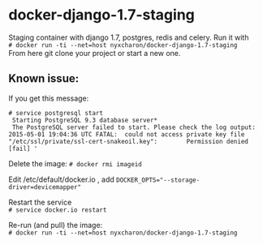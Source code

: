 # docker-django-1.7-staging
Staging container with django 1.7, postgres, redis and celery.
Run it with  
```# docker run -ti --net=host nyxcharon/docker-django-1.7-staging```   
From here git clone your project or start a new one.  

Known issue:
--------------------------------------
If you get this message:  
  ```  
  # service postgresql start  
   Starting PostgreSQL 9.3 database server*   
   The PostgreSQL server failed to start. Please check the log output:  
  2015-05-01 19:04:36 UTC FATAL:  could not access private key file "/etc/ssl/private/ssl-cert-snakeoil.key":        Permission denied   [fail] '  
  ```

Delete the image:
```# docker rmi imageid```

Edit /etc/default/docker.io , add 
```DOCKER_OPTS="--storage-driver=devicemapper"  ```

Restart the service  
```# service docker.io restart  ```

Re-run (and pull) the image:  
```# docker run -ti --net=host nyxcharon/docker-django-1.7-staging  ```



